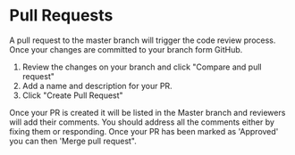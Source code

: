 # Pull Requests

A pull request to the master branch will trigger the code review process. Once your changes are committed to your branch form GitHub.

1.	Review the changes on your branch and click "Compare and pull request"
2.	Add a name and description for your PR.
3.	Click "Create Pull Request"

Once your PR is created it will be listed in the Master branch and reviewers will add their comments. 
You should address all the comments either by fixing them or responding. Once your PR has been marked as 'Approved' you can then 'Merge pull request".



